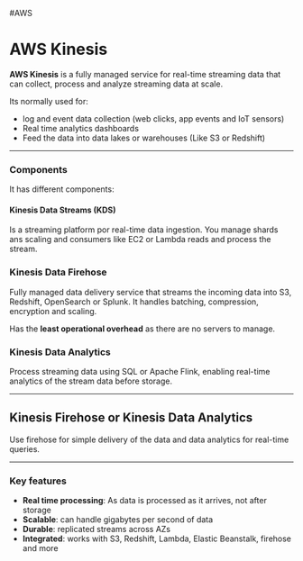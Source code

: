 #AWS 

# AWS Kinesis

**AWS Kinesis** is a fully managed service for real-time streaming data that can collect, process and analyze streaming data at scale. 

Its normally used for: 
* log and event data collection (web clicks, app events and IoT sensors)
* Real time analytics dashboards
* Feed the data into data lakes or warehouses (Like S3 or Redshift)

---
### Components

It has different components: 

#### Kinesis Data Streams (KDS)

Is a streaming platform por real-time data ingestion. 
You manage shards ans scaling and consumers like EC2 or Lambda reads and process  the stream.

### Kinesis Data Firehose

Fully managed data delivery service that streams the incoming data into S3, Redshift, OpenSearch or Splunk. 
It handles batching, compression, encryption and scaling. 

Has the **least operational overhead** as there are no servers to manage. 

### Kinesis Data Analytics

Process streaming data using SQL or Apache Flink, enabling real-time analytics of the stream data before storage. 

---

## Kinesis Firehose or Kinesis Data Analytics

Use firehose for simple delivery of the data and data analytics for real-time queries. 

---

### Key features

* **Real time processing**: As data is processed as it arrives, not after storage
* **Scalable**: can handle gigabytes per second of data
* **Durable**: replicated streams across AZs
* **Integrated**: works with S3, Redshift, Lambda, Elastic Beanstalk, firehose and more
